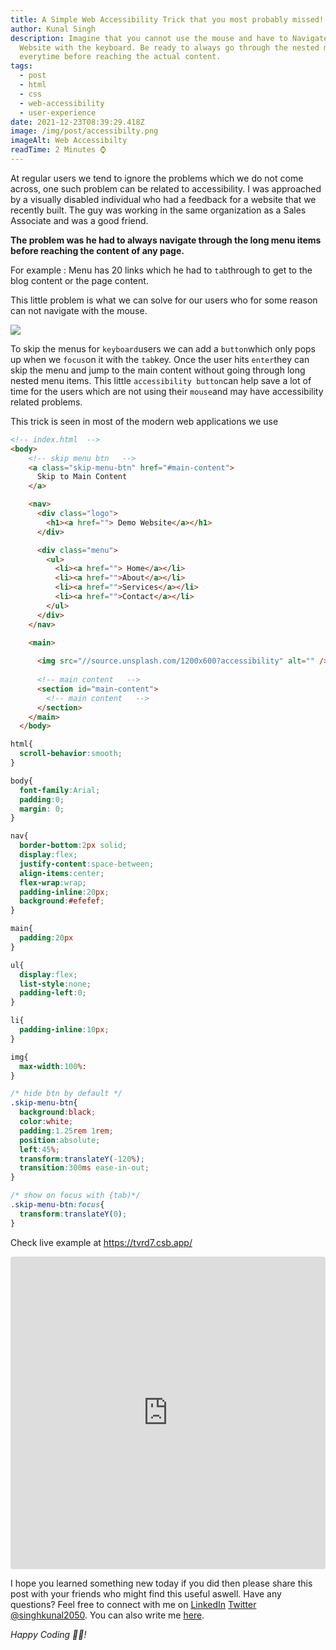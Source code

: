 ```yaml
---
title: A Simple Web Accessibility Trick that you most probably missed!
author: Kunal Singh
description: Imagine that you cannot use the mouse and have to Navigate a
  Website with the keyboard. Be ready to always go through the nested menu items
  everytime before reaching the actual content.
tags:
  - post
  - html
  - css
  - web-accessibility
  - user-experience
date: 2021-12-23T08:39:29.418Z
image: /img/post/accessibilty.png
imageAlt: Web Accessibilty
readTime: 2 Minutes ⌚
---
```

At regular users we tend to ignore the problems which we do not come across, one such problem can be related to accessibility. I was approached by a visually disabled individual who had a feedback for a website that we recently built. The guy was working in the same organization as a Sales Associate and was a good friend. 

**The problem was he had to always navigate through the long menu items before reaching the content of any page.** 

For example : 
Menu has 20 links which he had to `tab`through to get to the blog content or the page content. 

This little problem is what we can solve for our users who for some reason can not navigate with the mouse. 

![](/img/post/web-accessibilty-skip-menu-btn.gif)

To skip the menus for `keyboard`users we can add a `button`which only pops up when we `focus`on it with the `tab`key. Once the user hits `enter`they can skip the menu and jump to the main content without going through long nested menu items.
This little `accessibility button`can help save a lot of time for the users which are not using their `mouse`and may have accessibility related problems.

This trick is seen in most of the modern web applications we use

```html
<!-- index.html  -->
<body>
    <!-- skip menu btn   -->
    <a class="skip-menu-btn" href="#main-content">
      Skip to Main Content
    </a>

    <nav>
      <div class="logo">
        <h1><a href=""> Demo Website</a></h1>
      </div>

      <div class="menu">
        <ul>
          <li><a href=""> Home</a></li>
          <li><a href="">About</a></li>
          <li><a href="">Services</a></li>
          <li><a href="">Contact</a></li>
        </ul>
      </div>
    </nav>

    <main>
     
      <img src="//source.unsplash.com/1200x600?accessibility" alt="" />
    
      <!-- main content   -->
      <section id="main-content">
        <!-- main content   -->
      </section>
    </main>
  </body>
```



```css
html{
  scroll-behavior:smooth;
}

body{
  font-family:Arial;
  padding:0;
  margin: 0;
}

nav{
  border-bottom:2px solid;
  display:flex;
  justify-content:space-between;
  align-items:center;
  flex-wrap:wrap;
  padding-inline:20px;
  background:#efefef;
}

main{
  padding:20px
}

ul{
  display:flex;
  list-style:none;
  padding-left:0;
}

li{
  padding-inline:10px;
}

img{
  max-width:100%:
}

/* hide btn by default */
.skip-menu-btn{
  background:black;
  color:white;
  padding:1.25rem 1rem;
  position:absolute;
  left:45%;
  transform:translateY(-120%);
  transition:300ms ease-in-out;
}

/* show on focus with {tab)*/
.skip-menu-btn:focus{
  transform:translateY(0);
}

```



Check live example at <a href="https://tvrd7.csb.app/" target="_blank">https://tvrd7.csb.app/</a>

<iframe src="https://codesandbox.io/embed/zealous-blackburn-tvrd7?fontsize=14&hidenavigation=1&theme=dark"
     style="width:100%; height:500px; border:0; border-radius: 4px; overflow:hidden;"
     title="zealous-blackburn-tvrd7"
     allow="accelerometer; ambient-light-sensor; camera; encrypted-media; geolocation; gyroscope; hid; microphone; midi; payment; usb; vr; xr-spatial-tracking"
     sandbox="allow-forms allow-modals allow-popups allow-presentation allow-same-origin allow-scripts"
   ></iframe>

I hope you learned something new today if you did then please share this post with your friends who might find this useful aswell. Have any questions? Feel free to connect with me on     <a href="//linkedin.com/in/singhkunal2050" target="_blank">LinkedIn</a> <a href="//twitter.com/singhkunal2050" target="_blank">Twitter</a>  <a href="/" target="_blank">@singhkunal2050</a>. You can also write me <a href="/#contact" target="_blank">here</a>.

*Happy Coding 👩‍💻!*